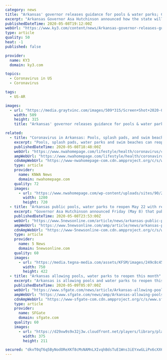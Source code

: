 ```yaml
---
category: news
title: "Arkansas' governor releases guidance for pools & water parks; COVID-19 cases rise"
excerpt: "Arkansas Governor Asa Hutchinson announced how the state will proceed to reopen pools and water parks around the state. He made the announcement during a briefing in Little Rock Friday. Pools and water parks may not reopen until May 22."
publishedDateTime: 2020-05-08T19:12:00Z
webUrl: "https://www.ky3.com/content/news/Arkansas-governor-releases-guidance-for-pools-COVID-19-cases-rise-570313341.html"
type: article
quality: 50
heat: -1
published: false

provider:
  name: KY3
  domain: ky3.com

topics:
  - Coronavirus in US
  - Coronavirus

tags:
  - US-AR

images:
  - url: "https://media.graytvinc.com/images/509*315/Screen+Shot+2020-05-08+at+2.00.45+PM.jpg"
    width: 509
    height: 315
    title: "Arkansas' governor releases guidance for pools & water parks; COVID-19 cases rise"

related:
  - title: "Coronavirus in Arkansas: Pools, splash pads, and swim beaches can open May 22"
    excerpt: "Pools, splash pads, water parks and swim beaches can reopen with restrictions on May 22, Governor Asa Hutchinson announced on Friday. Such facilities will be"
    publishedDateTime: 2020-05-08T18:48:00Z
    webUrl: "https://www.nwahomepage.com/lifestyle/health/coronavirus/coronavirus-in-arkansas-pools-splash-pads-and-swim-beaches-can-open-may-22/"
    ampWebUrl: "https://www.nwahomepage.com/lifestyle/health/coronavirus/coronavirus-in-arkansas-pools-splash-pads-and-swim-beaches-can-open-may-22/amp/"
    cdnAmpWebUrl: "https://www-nwahomepage-com.cdn.ampproject.org/c/s/www.nwahomepage.com/lifestyle/health/coronavirus/coronavirus-in-arkansas-pools-splash-pads-and-swim-beaches-can-open-may-22/amp/"
    type: article
    provider:
      name: KNWA News
      domain: nwahomepage.com
    quality: 72
    images:
      - url: "https://www.nwahomepage.com/wp-content/uploads/sites/90/2020/05/Pools-Splash-Pads.jpg?w=1280&h=720&crop=1"
        width: 1280
        height: 720
  - title: "Arkansas public pools, water parks to reopen May 22 with restrictions"
    excerpt: "Governor Asa Hutchinson announced Friday (May 8) that public pools, water parks, splash pads and swim beaches can reopen before Memorial Day. Each facility will have to follow strict guidelines and can only allow 50% of its capacity."
    publishedDateTime: 2020-05-08T23:53:00Z
    webUrl: "https://www.5newsonline.com/article/news/arkansas-public-pools-water-parks-to-reopen-may-22-with-restrictions/527-9e29c0fc-8c12-47de-8909-ee930994e950"
    ampWebUrl: "https://www.5newsonline.com/amp/article/news/arkansas-public-pools-water-parks-to-reopen-may-22-with-restrictions/527-9e29c0fc-8c12-47de-8909-ee930994e950"
    cdnAmpWebUrl: "https://www-5newsonline-com.cdn.ampproject.org/c/s/www.5newsonline.com/amp/article/news/arkansas-public-pools-water-parks-to-reopen-may-22-with-restrictions/527-9e29c0fc-8c12-47de-8909-ee930994e950"
    type: article
    provider:
      name: 5 News
      domain: 5newsonline.com
    quality: 60
    images:
      - url: "https://media.tegna-media.com/assets/KFSM/images/249c8c45-cb55-4430-a70c-af402ac3d08e/249c8c45-cb55-4430-a70c-af402ac3d08e_750x422.jpeg"
        width: 750
        height: 422
  - title: "Arkansas allowing pools, water parks to reopen this month"
    excerpt: "Arkansas is allowing pools and water parks to reopen this month with new capacity limits and other restrictions to prevent the spread of coronavirus, Gov. Asa Hutchinson said Friday. Hutchinson said pools will be allowed to reopen on May 22,"
    publishedDateTime: 2020-05-09T05:07:00Z
    webUrl: "https://www.sfgate.com/news/article/Arkansas-allowing-pools-water-parks-to-reopen-15257721.php"
    ampWebUrl: "https://www.sfgate.com/news/amp/Arkansas-allowing-pools-water-parks-to-reopen-15257721.php"
    cdnAmpWebUrl: "https://www-sfgate-com.cdn.ampproject.org/c/s/www.sfgate.com/news/amp/Arkansas-allowing-pools-water-parks-to-reopen-15257721.php"
    type: article
    provider:
      name: SFGate
      domain: sfgate.com
    quality: 60
    images:
      - url: "https://d29xw9s9x32j3w.cloudfront.net/players/library/placeholder.png"
        width: 375
        height: 211

secured: "dkvT0qT6q5ByNodOReXKf8cMsNAMnLXIvqhBdsTuE1Wns3iEYxwGLiPx6cXX6/so0jkmpDhoNiddHAAmbw5Ebn2ND3lvyUYwiJZ/ATVRa4W9v8ztY1aSt815VG3dM+bMlt1VE5XusPgJP4l8/9Lps5Rs+mlNGeydFNJi3jEbdl2JAKO14IwkleTYXW1FWprI7XpKefo8mVo94wUrVhXqX7+oBbiDd2oGmLl/9QRceOVpeLausqWM0+MfdZCqycJZX8dMS5SbggKa2Dzu8n+vTISb0VFFUTEDqnJUWaszYxD2F3eTBRghBPGhYYJCmqW9yoNB418NNttjZhuDHZEX9WyZGn+wdPEyyoQLTf7QTJwCB7r+vs2DewtUJMhx1NKR+CVPIhEHWMT5kvBeMov0NT2kZjKYr7Jio6hTnUeH/h1YD9MjrcO/MKAi3YnTfyxslw8+nLV6di9kUY/qXxXBFjK6dY8W7uOpaoy7hMjmVAE=;yGgoZRuVipzQKOmEbl0bgw=="
---
```


